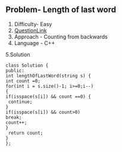 ## Problem- Length of last word

1. Difficulty- Easy
2. [QuestionLink](https://leetcode.com/problems/length-of-last-word/)
3. Approach - Counting from backwards
4. Language - C++

5.Solution


    class Solution {
    public:
    int lengthOfLastWord(string s) {
    int count =0;
    for(int i = s.size()-1; i>=0;i--)
    {
    if(isspace(s[i]) && count ==0) {
     continue;
    }
    if(isspace(s[i]) && count>0)
    break;
    count++;
    }   
     return count;
    }
    };
